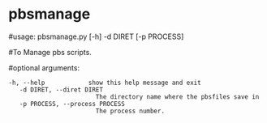 # pbsmanage

#usage: pbsmanage.py [-h] -d DIRET [-p PROCESS]

#To Manage pbs scripts.

#optional arguments:
```
-h, --help            show this help message and exit
   -d DIRET, --diret DIRET
                        The directory name where the pbsfiles save in
   -p PROCESS, --process PROCESS
                        The process number.
```
